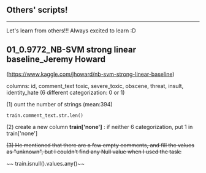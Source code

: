 ## Others' scripts!
_______

Let's learn from others!!! Always excited to learn :D


## 01_0.9772_NB-SVM strong linear baseline_Jeremy Howard
(https://www.kaggle.com/jhoward/nb-svm-strong-linear-baseline)

columns: id, comment_text
toxic, severe_toxic, obscene, threat, insult, identity_hate (6 different categorization: 0 or 1)

(1) ount the number of strings (mean:394) 

    train.comment_text.str.len()

(2) create a new column <b>train['none']</b> : if neither 6 categorization, put 1 in train['none'] 

~~(3) He mentioned that there are a few empty comments, and fill the values as "unknown", but I couldn't find any Null value when I used the task:~~

   ~~ train.isnull().values.any()~~
    
 

